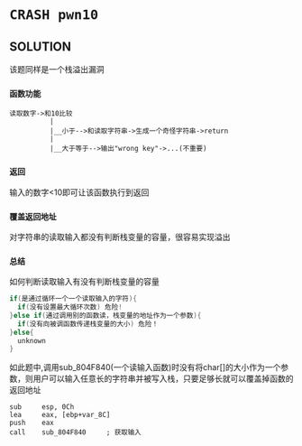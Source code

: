# `CRASH pwn10`

## SOLUTION
该题同样是一个栈溢出漏洞

### `函数功能`

```
读取数字->和10比较
          |
          |__小于-->和读取字符串->生成一个奇怪字符串->return
          |
          |__大于等于-->输出"wrong key"->...(不重要)
```

### `返回`

输入的数字<10即可让该函数执行到返回

### `覆盖返回地址`

对字符串的读取输入都没有判断栈变量的容量，很容易实现溢出

### `总结`

如何判断读取输入有没有判断栈变量的容量

``` c
if(是通过循环一个一个读取输入的字符){
  if(没有设置最大循环次数) 危险!
}else if(通过调用别的函数读，栈变量的地址作为一个参数){
  if(没有向被调函数传递栈变量的大小) 危险！
}else{
  unknown
}
```
如此题中,调用sub_804F840(一个读输入函数)时没有将char[]的大小作为一个参数，则用户可以输入任意长的字符串并被写入栈，只要足够长就可以覆盖掉函数的返回地址

``` assembly
sub     esp, 0Ch
lea     eax, [ebp+var_8C]
push    eax
call    sub_804F840     ; 获取输入
```

